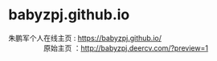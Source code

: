 # babyzpj.github.io
朱鹏军个人在线主页  : https://babyzpj.github.io/ </br>
　　　　　原始主页 ：http://babyzpj.deercv.com/?preview=1

